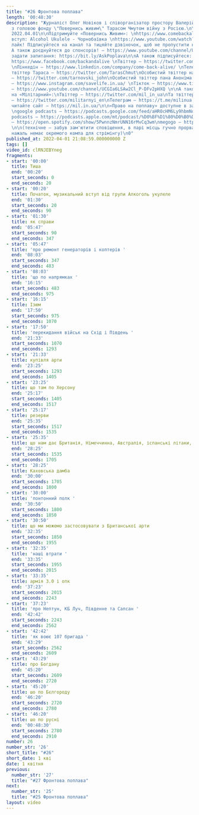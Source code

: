 ```yaml
---
title: "#26 Фронтова поплава"
length: '00:48:30'
description: "Журналіст Олег Новіков і співорганізатор простору Валерій Агєєв обговорюють
  з головою фонду \"Повернись живим\" Тарасом Чмутом війну з Росією.\n\nВипуск за
  2022.04.01\n\nПідтримуйте «Повернись Живим»: \nhttps://www.comebackalive.in.ua/donate\n\nМузичний
  вступ: Alcohol Ukulele - Чорнобаївка \nhttps://www.youtube.com/watch?v=SK2mIKNcWNY\n\nСтавте
  лайк! Підписуйтеся на канал та тицяйте дзвіночок, щоб не пропустити наступні трансляції.
  А також доєднуйтеся до спонсорів! – https://www.youtube.com/channel/UCwCkRo2WQx_9JRWISLC47fw/join\n\n‼️Щоб
  задати запитання: https://bit.ly/AskPoplava\n\nА також підписуйтеся: \nФейсбук –
  https://www.facebook.com/backandalive \nТвіттер – https://twitter.com/BackAndAlive/
  \nЛінкедін – https://www.linkedin.com/company/come-back-alive/ \nТелеграм – https://t.me/savelifeua\nОсобистий
  твіттер Тараса – https://twitter.com/TarasChmut\nОсобистий твіттер начальника розвідки
  – https://twitter.com/tarnovski_john\nОсобистий твіттер пана Аноніма – https://twitter.com/Lg__Dn\nІнстаграм
  – https://www.instagram.com/savelife.in.ua/ \nТікток – https://www.tiktok.com/@back_and_alive\nЮтуб
  – https://www.youtube.com/channel/UCGIa6LSAw2Cl_P-DFv2pHXQ \n\nА також підписуйтеся
  на «Мілітарний»:\nТвіттер – https://twitter.com/mil_in_ua\nТа твіттер англомовний
  – https://twitter.com/militarnyi_en\nТелеграм – https://t.me/milinua \nЮтуб – https://www.youtube.com/channel/UC3cntnJoRiiLaZ7dZwTTQ8A\nІ
  читайте сайт – https://mil.in.ua/\n\n«Право на поплаву» доступне в записі на сервісах:
  \ngoogle podcasts – https://podcasts.google.com/feed/aHR0cHM6Ly9hbmNob3IuZm0vcy84ODhiMzE0Yy9wb2RjYXN0L3Jzcw\napple
  podcasts – https://podcasts.apple.com/mt/podcast/%D0%BF%D1%80%D0%B0%D0%B2%D0%BE-%D0%BD%D0%B0-%D0%BF%D0%BE%D0%BF%D0%BB%D0%B0%D0%B2%D1%83/id1613491809\nspotify
  – https://open.spotify.com/show/5PwnnzNmrUNN16rMvCq3wm\nmegogo – https://megogo.page.link/tA2y
  \n\n(технічне — забув зам'ютити сповіщення, в парі місць гучно прорвалися, в нас
  нажаль немає окремого компа для стрімінгу)\n0"
published_at: 2022-04-01 21:08:59.000000000 Z
tags: []
video_id: clRNJEBYneg
fragments:
- start: '00:00'
  title: Тиша
  end: '00:20'
  start_seconds: 0
  end_seconds: 20
- start: '00:20'
  title: Початок, музикальний вступ від групи Алкоголь укулеле
  end: '01:30'
  start_seconds: 20
  end_seconds: 90
- start: '01:30'
  title: як справи
  end: '05:47'
  start_seconds: 90
  end_seconds: 347
- start: '05:47'
  title: 'про ремонт генераторів і коптерів '
  end: '08:03'
  start_seconds: 347
  end_seconds: 483
- start: '08:03'
  title: 'що по напрямках '
  end: '16:15'
  start_seconds: 483
  end_seconds: 975
- start: '16:15'
  title: Ізюм
  end: '17:50'
  start_seconds: 975
  end_seconds: 1070
- start: '17:50'
  title: 'перекидання військ на Схід і Південь '
  end: '21:33'
  start_seconds: 1070
  end_seconds: 1293
- start: '21:33'
  title: купівля арти
  end: '23:25'
  start_seconds: 1293
  end_seconds: 1405
- start: '23:25'
  title: що там по Херсону
  end: '25:17'
  start_seconds: 1405
  end_seconds: 1517
- start: '25:17'
  title: резерви
  end: '25:35'
  start_seconds: 1517
  end_seconds: 1535
- start: '25:35'
  title: що нам дає Британія, Німеччинна, Австралія, іспанські літаки,
  end: '28:25'
  start_seconds: 1535
  end_seconds: 1705
- start: '28:25'
  title: Каховська дамба
  end: '30:00'
  start_seconds: 1705
  end_seconds: 1800
- start: '30:00'
  title: 'понтонний полк '
  end: '30:50'
  start_seconds: 1800
  end_seconds: 1850
- start: '30:50'
  title: що ми можемо застосовувати з Британської арти
  end: '32:35'
  start_seconds: 1850
  end_seconds: 1955
- start: '32:35'
  title: 'наші втрати '
  end: '33:35'
  start_seconds: 1955
  end_seconds: 2015
- start: '33:35'
  title: армія 3.0 і опк
  end: '37:23'
  start_seconds: 2015
  end_seconds: 2243
- start: '37:23'
  title: 'про Нептун, КБ Луч, Південне та Сапсан '
  end: '42:42'
  start_seconds: 2243
  end_seconds: 2562
- start: '42:42'
  title: 'як воює 107 бригада '
  end: '43:29'
  start_seconds: 2562
  end_seconds: 2609
- start: '43:29'
  title: про Богдану
  end: '45:20'
  start_seconds: 2609
  end_seconds: 2720
- start: '45:20'
  title: шо по Бєлгороду
  end: '46:20'
  start_seconds: 2720
  end_seconds: 2780
- start: '46:20'
  title: шо по русні
  end: '00:48:30'
  start_seconds: 2780
  end_seconds: 2910
number: 26
number_str: '26'
short_title: "#26"
short_date: 1 кві
date: 1 квітня
previous:
  number_str: '27'
  title: "#27 Фронтова поплава"
next:
  number_str: '25'
  title: "#25 Фронтова поплава"
layout: video
---
```

